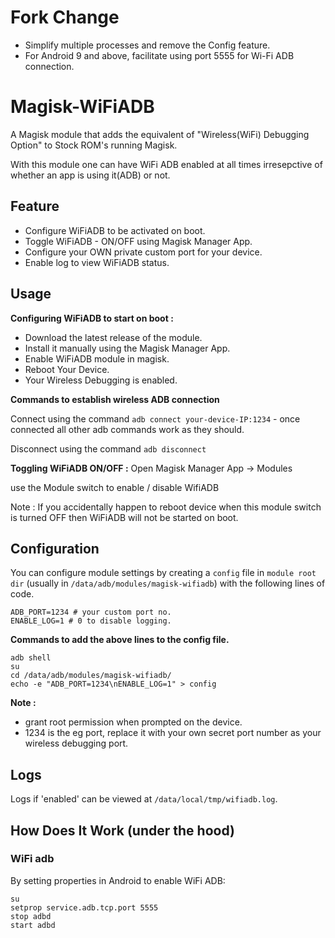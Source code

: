 # Fork Change

- Simplify multiple processes and remove the Config feature.
- For Android 9 and above, facilitate using port 5555 for Wi-Fi ADB connection.


# Magisk-WiFiADB

A Magisk module that adds the equivalent of "Wireless(WiFi) Debugging Option" to Stock ROM's running Magisk.

With this module one can have WiFi ADB enabled at all times irresepctive of whether an app is using it(ADB) or not.


## Feature

- Configure WiFiADB to be activated on boot.
- Toggle WiFiADB - ON/OFF using Magisk Manager App.
- Configure your OWN private custom port for your device.
- Enable log to view WiFiADB status.

## Usage

**Configuring WiFiADB to start on boot :**

- Download the latest release of the module.
- Install it manually using the Magisk Manager App.
- Enable WiFiADB module in magisk.
- Reboot Your Device.
- Your Wireless Debugging is enabled.

**Commands to establish wireless ADB connection**

Connect using the command `adb connect your-device-IP:1234`     -      once connected all other adb commands work as they should.

Disconnect using the command `adb disconnect`

**Toggling WiFiADB ON/OFF :**
Open Magisk Manager App -> Modules

use the Module switch to enable / disable WifiADB

Note : If you accidentally happen to reboot device when this module switch is turned OFF then WiFiADB will not be started on boot.

## Configuration

You can configure module settings by creating a `config` file in `module root dir` (usually in `/data/adb/modules/magisk-wifiadb`) with the following lines of code.
```
ADB_PORT=1234 # your custom port no.
ENABLE_LOG=1 # 0 to disable logging.
```

**Commands to add the above lines to the config file.**

```
adb shell
su
cd /data/adb/modules/magisk-wifiadb/
echo -e "ADB_PORT=1234\nENABLE_LOG=1" > config
```


**Note :**
- grant root permission when prompted on the device.
- 1234 is the eg port, replace it with your own secret port number as your wireless debugging port.


## Logs

Logs if 'enabled' can be viewed at `/data/local/tmp/wifiadb.log`.

## How Does It Work (under the hood)

### WiFi adb

By setting properties in Android to enable WiFi ADB:

```shell
su
setprop service.adb.tcp.port 5555
stop adbd
start adbd
```
